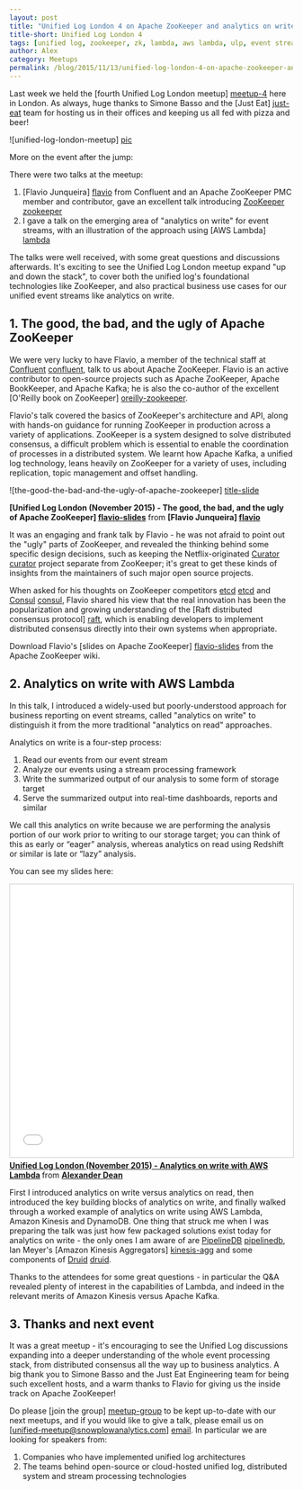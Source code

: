 ```yaml
---
layout: post
title: "Unified Log London 4 on Apache ZooKeeper and analytics on write with AWS Lambda"
title-short: Unified Log London 4
tags: [unified log, zookeeper, zk, lambda, aws lambda, ulp, event streams]
author: Alex
category: Meetups
permalink: /blog/2015/11/13/unified-log-london-4-on-apache-zookeeper-and-analytics-on-write-with-aws-lambda/
---
```


Last week we held the [fourth Unified Log London meetup] [meetup-4] here in London. As always, huge thanks to Simone Basso and the [Just Eat] [just-eat] team for hosting us in their offices and keeping us all fed with pizza and beer!

![unified-log-london-meetup] [pic]

More on the event after the jump:

<!--more-->

There were two talks at the meetup:

1. [Flavio Junqueira] [flavio] from Confluent and an Apache ZooKeeper PMC member and contributor, gave an excellent talk introducing [ZooKeeper] [zookeeper]
2. I gave a talk on the emerging area of "analytics on write" for event streams, with an illustration of the approach using [AWS Lambda] [lambda]

The talks were well received, with some great questions and discussions afterwards. It's exciting to see the Unified Log London meetup expand "up and down the stack", to cover both the unified log's foundational technologies like ZooKeeper, and also practical business use cases for our unified event streams like analytics on write.

<div class="html">
<h2>1. The good, the bad, and the ugly of Apache ZooKeeper</h2>
</div>

We were very lucky to have Flavio, a member of the technical staff at [Confluent] [confluent], talk to us about Apache ZooKeeper. Flavio is an active contributor to open-source projects such as Apache ZooKeeper, Apache BookKeeper, and Apache Kafka; he is also the co-author of the excellent [O'Reilly book on ZooKeeper] [oreilly-zookeeper].

Flavio's talk covered the basics of ZooKeeper's architecture and API, along with hands-on guidance for running ZooKeeper in production across a variety of applications. ZooKeeper is a system designed to solve distributed consensus, a difficult problem which is essential to enable the coordination of processes in a distributed system. We learnt how Apache Kafka, a unified log technology, leans heavily on ZooKeeper for a variety of uses, including replication, topic management and offset handling.

![the-good-the-bad-and-the-ugly-of-apache-zookeeper] [title-slide]

**[Unified Log London (November 2015) - The good, the bad, and the ugly of Apache ZooKeeper] [flavio-slides]** from **[Flavio Junqueira] [flavio]**

It was an engaging and frank talk by Flavio - he was not afraid to point out the "ugly" parts of ZooKeeper, and revealed the thinking behind some specific design decisions, such as keeping the Netflix-originated [Curator] [curator] project separate from ZooKeeper; it's great to get these kinds of insights from the maintainers of such major open source projects.

When asked for his thoughts on ZooKeeper competitors [etcd] [etcd] and [Consul] [consul], Flavio shared his view that the real innovation has been the popularization and growing understanding of the [Raft distributed consensus protocol] [raft], which is enabling developers to implement distributed consensus directly into their own systems when appropriate.

Download Flavio's [slides on Apache ZooKeeper] [flavio-slides] from the Apache ZooKeeper wiki.

<div class="html">
<h2>2. Analytics on write with AWS Lambda</h2>
</div>

In this talk, I introduced a widely-used but poorly-understood approach for business reporting on event streams, called "analytics on write" to distinguish it from the more traditional "analytics on read" approaches.

Analytics on write is a four-step process:

1.  Read our events from our event stream
2.  Analyze our events using a stream processing framework
3.  Write the summarized output of our analysis to some form of storage target
4.  Serve the summarized output into real-time dashboards, reports and similar

We call this analytics on write because we are performing the analysis portion of our work prior to writing to our storage target; you can think of this as early or “eager” analysis, whereas analytics on read using Redshift or similar is late or “lazy” analysis.

You can see my slides here:

<div class="iframe-container">
    <iframe src="//www.slideshare.net/slideshow/embed_code/key/2JHbUqRYwELLc1" width="595" height="485" frameborder="0" marginwidth="0" marginheight="0" scrolling="no" style="border:1px solid #CCC; border-width:1px; margin-bottom:5px; max-width: 100%;" allowfullscreen>     </iframe>
</div> <div style="margin-bottom:5px"> <strong> <a href="//www.slideshare.net/alexanderdean/unified-log-london-analytics-on-write-with-aws-lambda" title="Unified Log London (November 2015) - Analytics on write with AWS Lambda" target="_blank">Unified Log London (November 2015) - Analytics on write with AWS Lambda</a> </strong> from <strong><a href="//www.slideshare.net/alexanderdean" target="_blank">Alexander Dean</a></strong> </div>

First I introduced analytics on write versus analytics on read, then introduced the key building blocks of analytics on write, and finally walked through a worked example of analytics on write using AWS Lambda, Amazon Kinesis and DynamoDB. One thing that struck me when I was preparing the talk was just how few packaged solutions exist today for analytics on write - the only ones I am aware of are [PipelineDB] [pipelinedb], Ian Meyer's [Amazon Kinesis Aggregators] [kinesis-agg] and some components of [Druid] [druid].

Thanks to the attendees for some great questions - in particular the Q&A revealed plenty of interest in the capabilities of Lambda, and indeed in the relevant merits of Amazon Kinesis versus Apache Kafka.

<div class="html">
<h2>3. Thanks and next event</h2>
</div>

It was a great meetup - it's encouraging to see the Unified Log discussions expanding into a deeper understanding of the whole event processing stack, from distributed consensus all the way up to business analytics. A big thank you to Simone Basso and the Just Eat Engineering team for being such excellent hosts, and a warm thanks to Flavio for giving us the inside track on Apache ZooKeeper!

Do please [join the group] [meetup-group] to be kept up-to-date with our next meetups, and if you would like to give a talk, please email us on [unified-meetup@snowplowanalytics.com] [email]. In particular we are looking for speakers from:

1. Companies who have implemented unified log architectures
2. The teams behind open-source or cloud-hosted unified log, distributed system and stream processing technologies

[meetup-group]: http://www.meetup.com/unified-log-london/
[meetup-4]: http://www.meetup.com/unified-log-london/events/226174605/
[just-eat]: http://www.just-eat.co.uk/
[pic]: /assets/img/blog/2015/11/flavio-zookeeper-meetup.jpg

[flavio]: https://twitter.com/fpjunqueira
[flavio-slides]: https://cwiki.apache.org/confluence/download/attachments/24193445/unified-log-zk-nov15.pdf
[title-slide]: /assets/img/blog/2015/11/flavio-zookeeper-title-slide.png

[zookeeper]: https://zookeeper.apache.org/
[oreilly-zookeeper]: http://shop.oreilly.com/product/0636920028901.do
[curator]: http://curator.apache.org/
[etcd]: https://github.com/coreos/etcd
[consul]: https://www.consul.io/
[raft]: https://raft.github.io/

[confluent]: http://www.confluent.io/

[pipelinedb]: https://www.pipelinedb.com/
[kinesis-agg]: https://github.com/awslabs/amazon-kinesis-aggregators
[druid]: http://druid.io/

[lambda]: http://aws.amazon.com/lambda/

[email]: mailto:unified-ug@snowplowanalytics.com

